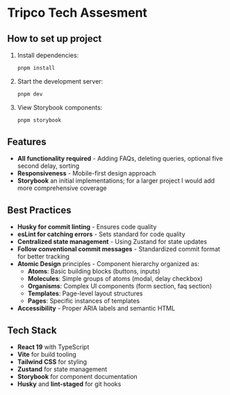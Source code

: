 # Tripco Tech Assesment

## How to set up project

1. Install dependencies:

   ```bash
   pnpm install
   ```

2. Start the development server:

   ```bash
   pnpm dev
   ```

3. View Storybook components:
   ```bash
   pnpm storybook
   ```

## Features

- **All functionality required** - Adding FAQs, deleting queries, optional five second delay, sorting
- **Responsiveness** - Mobile-first design approach
- **Storybook** an initial implementations; for a larger project I would add more comprehensive coverage

## Best Practices

- **Husky for commit linting** - Ensures code quality
- **esLint for catching errors** - Sets standard for code quality
- **Centralized state management** - Using Zustand for state updates
- **Follow conventional commit messages** - Standardized commit format for better tracking
- **Atomic Design** principles - Component hierarchy organized as:
  - **Atoms**: Basic building blocks (buttons, inputs)
  - **Molecules**: Simple groups of atoms (modal, delay checkbox)
  - **Organisms**: Complex UI components (form section, faq section)
  - **Templates**: Page-level layout structures
  - **Pages**: Specific instances of templates
- **Accessibility** - Proper ARIA labels and semantic HTML

## Tech Stack

- **React 19** with TypeScript
- **Vite** for build tooling
- **Tailwind CSS** for styling
- **Zustand** for state management
- **Storybook** for component documentation
- **Husky** and **lint-staged** for git hooks
